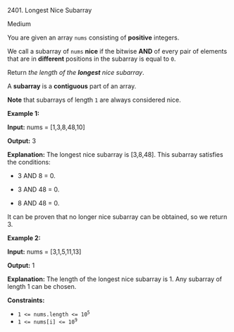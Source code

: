 2401\. Longest Nice Subarray

Medium

You are given an array `nums` consisting of **positive** integers.

We call a subarray of `nums` **nice** if the bitwise **AND** of every pair of elements that are in **different** positions in the subarray is equal to `0`.

Return _the length of the **longest** nice subarray_.

A **subarray** is a **contiguous** part of an array.

**Note** that subarrays of length `1` are always considered nice.

**Example 1:**

**Input:** nums = [1,3,8,48,10]

**Output:** 3

**Explanation:** The longest nice subarray is [3,8,48]. This subarray satisfies the conditions:

- 3 AND 8 = 0.

- 3 AND 48 = 0.

- 8 AND 48 = 0.

It can be proven that no longer nice subarray can be obtained, so we return 3.

**Example 2:**

**Input:** nums = [3,1,5,11,13]

**Output:** 1

**Explanation:** The length of the longest nice subarray is 1. Any subarray of length 1 can be chosen. 

**Constraints:**

*   <code>1 <= nums.length <= 10<sup>5</sup></code>
*   <code>1 <= nums[i] <= 10<sup>9</sup></code>